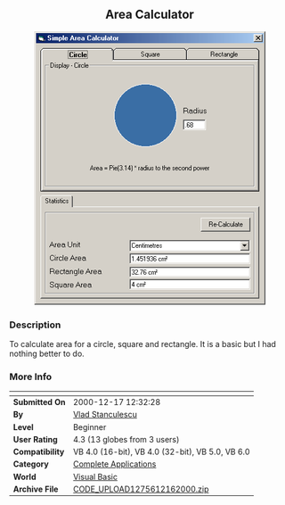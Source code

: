﻿<div align="center">

## Area Calculator

<img src="PIC20001216203012849.gif">
</div>

### Description

To calculate area for a circle, square and rectangle. It is a basic but I had nothing better to do.
 
### More Info
 


<span>             |<span>
---                |---
**Submitted On**   |2000-12-17 12:32:28
**By**             |[Vlad Stanculescu](https://github.com/Planet-Source-Code/PSCIndex/blob/master/ByAuthor/vlad-stanculescu.md)
**Level**          |Beginner
**User Rating**    |4.3 (13 globes from 3 users)
**Compatibility**  |VB 4\.0 \(16\-bit\), VB 4\.0 \(32\-bit\), VB 5\.0, VB 6\.0
**Category**       |[Complete Applications](https://github.com/Planet-Source-Code/PSCIndex/blob/master/ByCategory/complete-applications__1-27.md)
**World**          |[Visual Basic](https://github.com/Planet-Source-Code/PSCIndex/blob/master/ByWorld/visual-basic.md)
**Archive File**   |[CODE\_UPLOAD1275612162000\.zip](https://github.com/Planet-Source-Code/vlad-stanculescu-area-calculator__1-13649/archive/master.zip)








